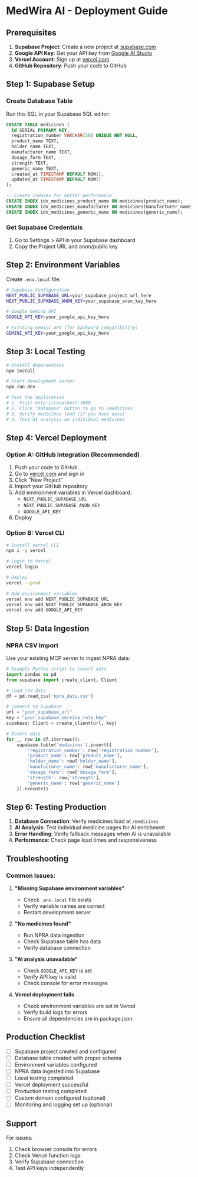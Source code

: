 # MedWira AI - Deployment Guide

## Prerequisites

1. **Supabase Project**: Create a new project at [supabase.com](https://supabase.com)
2. **Google API Key**: Get your API key from [Google AI Studio](https://aistudio.google.com/)
3. **Vercel Account**: Sign up at [vercel.com](https://vercel.com)
4. **GitHub Repository**: Push your code to GitHub

## Step 1: Supabase Setup

### Create Database Table
Run this SQL in your Supabase SQL editor:

```sql
CREATE TABLE medicines (
  id SERIAL PRIMARY KEY,
  registration_number VARCHAR(50) UNIQUE NOT NULL,
  product_name TEXT,
  holder_name TEXT,
  manufacturer_name TEXT,
  dosage_form TEXT,
  strength TEXT,
  generic_name TEXT,
  created_at TIMESTAMP DEFAULT NOW(),
  updated_at TIMESTAMP DEFAULT NOW()
);

-- Create indexes for better performance
CREATE INDEX idx_medicines_product_name ON medicines(product_name);
CREATE INDEX idx_medicines_manufacturer ON medicines(manufacturer_name);
CREATE INDEX idx_medicines_generic_name ON medicines(generic_name);
```

### Get Supabase Credentials
1. Go to Settings > API in your Supabase dashboard
2. Copy the Project URL and anon/public key

## Step 2: Environment Variables

Create `.env.local` file:

```bash
# Supabase Configuration
NEXT_PUBLIC_SUPABASE_URL=your_supabase_project_url_here
NEXT_PUBLIC_SUPABASE_ANON_KEY=your_supabase_anon_key_here

# Google Gemini API
GOOGLE_API_KEY=your_google_api_key_here

# Existing Gemini API (for backward compatibility)
GEMINI_API_KEY=your_google_api_key_here
```

## Step 3: Local Testing

```bash
# Install dependencies
npm install

# Start development server
npm run dev

# Test the application
# 1. Visit http://localhost:3000
# 2. Click "Database" button to go to /medicines
# 3. Verify medicines load (if you have data)
# 4. Test AI analysis on individual medicines
```

## Step 4: Vercel Deployment

### Option A: GitHub Integration (Recommended)
1. Push your code to GitHub
2. Go to [vercel.com](https://vercel.com) and sign in
3. Click "New Project"
4. Import your GitHub repository
5. Add environment variables in Vercel dashboard:
   - `NEXT_PUBLIC_SUPABASE_URL`
   - `NEXT_PUBLIC_SUPABASE_ANON_KEY`
   - `GOOGLE_API_KEY`
6. Deploy

### Option B: Vercel CLI
```bash
# Install Vercel CLI
npm i -g vercel

# Login to Vercel
vercel login

# Deploy
vercel --prod

# Add environment variables
vercel env add NEXT_PUBLIC_SUPABASE_URL
vercel env add NEXT_PUBLIC_SUPABASE_ANON_KEY
vercel env add GOOGLE_API_KEY
```

## Step 5: Data Ingestion

### NPRA CSV Import
Use your existing MCP server to ingest NPRA data:

```python
# Example Python script to insert data
import pandas as pd
from supabase import create_client, Client

# Load CSV data
df = pd.read_csv('npra_data.csv')

# Connect to Supabase
url = "your_supabase_url"
key = "your_supabase_service_role_key"
supabase: Client = create_client(url, key)

# Insert data
for _, row in df.iterrows():
    supabase.table('medicines').insert({
        'registration_number': row['registration_number'],
        'product_name': row['product_name'],
        'holder_name': row['holder_name'],
        'manufacturer_name': row['manufacturer_name'],
        'dosage_form': row['dosage_form'],
        'strength': row['strength'],
        'generic_name': row['generic_name']
    }).execute()
```

## Step 6: Testing Production

1. **Database Connection**: Verify medicines load at `/medicines`
2. **AI Analysis**: Test individual medicine pages for AI enrichment
3. **Error Handling**: Verify fallback messages when AI is unavailable
4. **Performance**: Check page load times and responsiveness

## Troubleshooting

### Common Issues:

1. **"Missing Supabase environment variables"**
   - Check `.env.local` file exists
   - Verify variable names are correct
   - Restart development server

2. **"No medicines found"**
   - Run NPRA data ingestion
   - Check Supabase table has data
   - Verify database connection

3. **"AI analysis unavailable"**
   - Check `GOOGLE_API_KEY` is set
   - Verify API key is valid
   - Check console for error messages

4. **Vercel deployment fails**
   - Check environment variables are set in Vercel
   - Verify build logs for errors
   - Ensure all dependencies are in package.json

## Production Checklist

- [ ] Supabase project created and configured
- [ ] Database table created with proper schema
- [ ] Environment variables configured
- [ ] NPRA data ingested into Supabase
- [ ] Local testing completed
- [ ] Vercel deployment successful
- [ ] Production testing completed
- [ ] Custom domain configured (optional)
- [ ] Monitoring and logging set up (optional)

## Support

For issues:
1. Check browser console for errors
2. Check Vercel function logs
3. Verify Supabase connection
4. Test API keys independently

